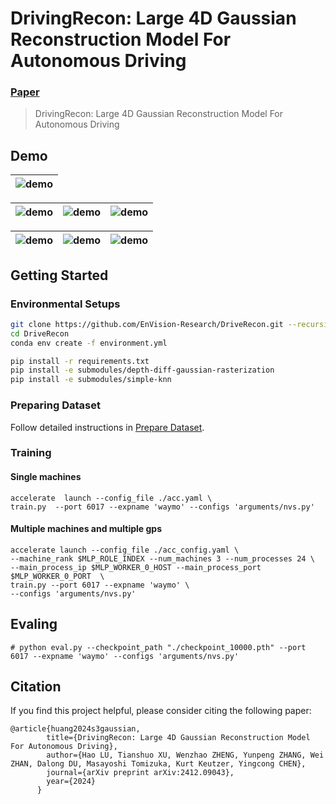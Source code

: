 # DrivingRecon: Large 4D Gaussian Reconstruction Model For Autonomous Driving
### [Paper](https://arxiv.org/abs/0000.0000)  

> DrivingRecon: Large 4D Gaussian Reconstruction Model For Autonomous Driving
## Demo

|![demo](./assets/s0.gif)|
|-------------------------|

|![demo](./assets/s6.gif)|![demo](./assets/s7.gif)|![demo](./assets/s8.gif)|
|-------------------------|-------------------------|-------------------------|

|![demo](./assets/s1.gif)|![demo](./assets/s4.gif)|![demo](./assets/s5.gif)|
|-------------------------|-------------------------|-------------------------|


## Getting Started

### Environmental Setups

```bash
git clone https://github.com/EnVision-Research/DriveRecon.git --recursive
cd DriveRecon
conda env create -f environment.yml

pip install -r requirements.txt
pip install -e submodules/depth-diff-gaussian-rasterization
pip install -e submodules/simple-knn
```

### Preparing Dataset
Follow detailed instructions in [Prepare Dataset](docs/prepare_data.md). 


### Training

#### Single machines
```
accelerate  launch --config_file ./acc.yaml \
train.py  --port 6017 --expname 'waymo' --configs 'arguments/nvs.py'
```


#### Multiple machines and multiple gps
```
accelerate launch --config_file ./acc_config.yaml \
--machine_rank $MLP_ROLE_INDEX --num_machines 3 --num_processes 24 \
--main_process_ip $MLP_WORKER_0_HOST --main_process_port $MLP_WORKER_0_PORT  \
train.py --port 6017 --expname 'waymo' \
--configs 'arguments/nvs.py'
```

## Evaling 
```
# python eval.py --checkpoint_path "./checkpoint_10000.pth" --port 6017 --expname 'waymo' --configs 'arguments/nvs.py'
```


## Citation

If you find this project helpful, please consider citing the following paper:
```
@article{huang2024s3gaussian,
        title={DrivingRecon: Large 4D Gaussian Reconstruction Model For Autonomous Driving},
        author={Hao LU, Tianshuo XU, Wenzhao ZHENG, Yunpeng ZHANG, Wei ZHAN, Dalong DU, Masayoshi Tomizuka, Kurt Keutzer, Yingcong CHEN},
        journal={arXiv preprint arXiv:2412.09043},
        year={2024}
      }
```
